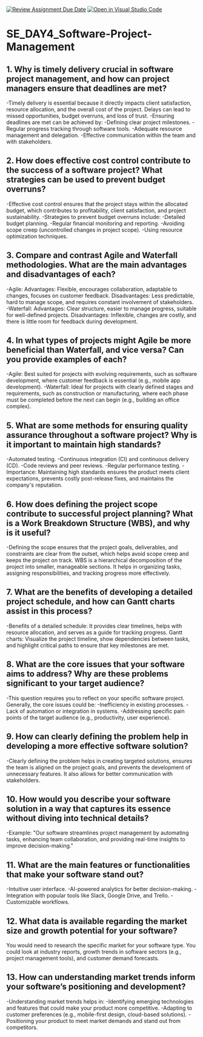 [![Review Assignment Due Date](https://classroom.github.com/assets/deadline-readme-button-22041afd0340ce965d47ae6ef1cefeee28c7c493a6346c4f15d667ab976d596c.svg)](https://classroom.github.com/a/9pw6JKcu)
[![Open in Visual Studio Code](https://classroom.github.com/assets/open-in-vscode-2e0aaae1b6195c2367325f4f02e2d04e9abb55f0b24a779b69b11b9e10269abc.svg)](https://classroom.github.com/online_ide?assignment_repo_id=15946093&assignment_repo_type=AssignmentRepo)
# SE_DAY4_Software-Project-Management
## 1. Why is timely delivery crucial in software project management, and how can project managers ensure that deadlines are met?
-Timely delivery is essential because it directly impacts client satisfaction, resource allocation, and the overall cost of the project. Delays can lead to missed opportunities, budget overruns, and loss of trust.
-Ensuring deadlines are met can be achieved by:
-Defining clear project milestones.
-Regular progress tracking through software tools.
-Adequate resource management and delegation.
-Effective communication within the team and with stakeholders.
## 2. How does effective cost control contribute to the success of a software project? What strategies can be used to prevent budget overruns?
-Effective cost control ensures that the project stays within the allocated budget, which contributes to profitability, client satisfaction, and project sustainability.
-Strategies to prevent budget overruns include:
-Detailed budget planning.
-Regular financial monitoring and reporting.
-Avoiding scope creep (uncontrolled changes in project scope).
-Using resource optimization techniques.
## 3. Compare and contrast Agile and Waterfall methodologies. What are the main advantages and disadvantages of each?
-Agile:
Advantages: Flexible, encourages collaboration, adaptable to changes, focuses on customer feedback.
Disadvantages: Less predictable, hard to manage scope, and requires constant involvement of stakeholders.
-Waterfall:
Advantages: Clear structure, easier to manage progress, suitable for well-defined projects.
Disadvantages: Inflexible, changes are costly, and there is little room for feedback during development.
## 4. In what types of projects might Agile be more beneficial than Waterfall, and vice versa? Can you provide examples of each?
-Agile: Best suited for projects with evolving requirements, such as software development, where customer feedback is essential (e.g., mobile app development).
-Waterfall: Ideal for projects with clearly defined stages and requirements, such as construction or manufacturing, where each phase must be completed before the next can begin (e.g., building an office complex).
## 5. What are some methods for ensuring quality assurance throughout a software project? Why is it important to maintain high standards?
-Automated testing.
-Continuous integration (CI) and continuous delivery (CD).
-Code reviews and peer reviews.
-Regular performance testing.
-Importance: Maintaining high standards ensures the product meets client expectations, prevents costly post-release fixes, and maintains the company's reputation.
## 6. How does defining the project scope contribute to successful project planning? What is a Work Breakdown Structure (WBS), and why is it useful?
-Defining the scope ensures that the project goals, deliverables, and constraints are clear from the outset, which helps avoid scope creep and keeps the project on track.
WBS is a hierarchical decomposition of the project into smaller, manageable sections. It helps in organizing tasks, assigning responsibilities, and tracking progress more effectively.
## 7. What are the benefits of developing a detailed project schedule, and how can Gantt charts assist in this process?
-Benefits of a detailed schedule: It provides clear timelines, helps with resource allocation, and serves as a guide for tracking progress.
Gantt charts: Visualize the project timeline, show dependencies between tasks, and highlight critical paths to ensure that key milestones are met.
## 8. What are the core issues that your software aims to address? Why are these problems significant to your target audience?
-This question requires you to reflect on your specific software project. Generally, the core issues could be:
-Inefficiency in existing processes.
-Lack of automation or integration in systems.
-Addressing specific pain points of the target audience (e.g., productivity, user experience).
## 9. How can clearly defining the problem help in developing a more effective software solution?
-Clearly defining the problem helps in creating targeted solutions, ensures the team is aligned on the project goals, and prevents the development of unnecessary features. It also allows for better communication with stakeholders.
## 10. How would you describe your software solution in a way that captures its essence without diving into technical details?
-Example: "Our software streamlines project management by automating tasks, enhancing team collaboration, and providing real-time insights to improve decision-making."
## 11. What are the main features or functionalities that make your software stand out?
-Intuitive user interface.
-AI-powered analytics for better decision-making.
-Integration with popular tools like Slack, Google Drive, and Trello.
-Customizable workflows.
## 12. What data is available regarding the market size and growth potential for your software?
You would need to research the specific market for your software type. You could look at industry reports, growth trends in software sectors (e.g., project management tools), and customer demand forecasts.
## 13. How can understanding market trends inform your software’s positioning and development?
-Understanding market trends helps in:
-Identifying emerging technologies and features that could make your product more competitive.
-Adapting to customer preferences (e.g., mobile-first design, cloud-based solutions).
-Positioning your product to meet market demands and stand out from competitors.


